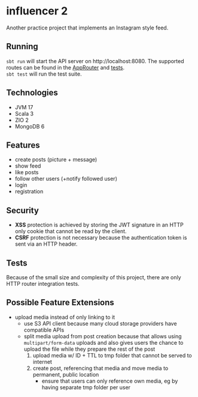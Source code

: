 # influencer 2
Another practice project that implements an Instagram style feed.

## Running
`sbt run` will start the API server on http://localhost:8080.
The supported routes can be found in the [AppRouter](src/main/scala/influencer2/http/AppRouter.scala) and [tests](/src/test/scala/influencer2).  
`sbt test` will run the test suite.

## Technologies
* JVM 17
* Scala 3
* ZIO 2
* MongoDB 6

## Features
* create posts (picture + message)
* show feed
* like posts
* follow other users (+notify followed user)
* login
* registration

## Security
* __XSS__ protection is achieved by storing the JWT signature in an HTTP only cookie that cannot be read by the client.
* __CSRF__ protection is not necessary because the authentication token is sent via an HTTP header.

## Tests
Because of the small size and complexity of this project, there are only HTTP router integration tests.

## Possible Feature Extensions
* upload media instead of only linking to it
  * use S3 API client because many cloud storage providers have compatible APIs
  * split media upload from post creation because that allows using `multipart/form-data` uploads and also gives users the chance to upload the file while they prepare the rest of the post
    1. upload media w/ ID + TTL to tmp folder that cannot be served to internet
    2. create post, referencing that media and move media to permanent, public location
       * ensure that users can only reference own media, eg by having separate tmp folder per user
